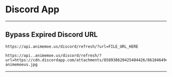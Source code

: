 # Discord App

---

## Bypass Expired Discord URL

```text
https://api.animemoe.us/discord/refresh/?url=FILE_URL_HERE
```

```text
https://api..animemoe.us/discord/refresh/?url=https://cdn.discordapp.com/attachments/858938620425404426/861046494998954004/waifu-animemoeus.jpg
```

---
